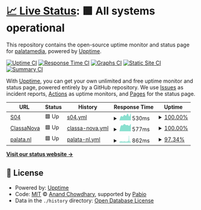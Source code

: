 # [📈 Live Status](https://palatamedia.github.io/upptime): <!--live status--> **🟩 All systems operational**

This repository contains the open-source uptime monitor and status page for [palatamedia](https://palatamedia.github.io/upptime), powered by [Upptime](https://github.com/upptime/upptime).

[![Uptime CI](https://github.com/palatamedia/upptime/workflows/Uptime%20CI/badge.svg)](https://github.com/palatamedia/upptime/actions?query=workflow%3A%22Uptime+CI%22)
[![Response Time CI](https://github.com/palatamedia/upptime/workflows/Response%20Time%20CI/badge.svg)](https://github.com/palatamedia/upptime/actions?query=workflow%3A%22Response+Time+CI%22)
[![Graphs CI](https://github.com/palatamedia/upptime/workflows/Graphs%20CI/badge.svg)](https://github.com/palatamedia/upptime/actions?query=workflow%3A%22Graphs+CI%22)
[![Static Site CI](https://github.com/palatamedia/upptime/workflows/Static%20Site%20CI/badge.svg)](https://github.com/palatamedia/upptime/actions?query=workflow%3A%22Static+Site+CI%22)
[![Summary CI](https://github.com/palatamedia/upptime/workflows/Summary%20CI/badge.svg)](https://github.com/palatamedia/upptime/actions?query=workflow%3A%22Summary+CI%22)

With [Upptime](https://upptime.js.org), you can get your own unlimited and free uptime monitor and status page, powered entirely by a GitHub repository. We use [Issues](https://github.com/palatamedia/upptime/issues) as incident reports, [Actions](https://github.com/palatamedia/upptime/actions) as uptime monitors, and [Pages](https://palatamedia.github.io/upptime) for the status page.

<!--start: status pages-->
<!-- This summary is generated by Upptime (https://github.com/upptime/upptime) -->
<!-- Do not edit this manually, your changes will be overwritten -->
<!-- prettier-ignore -->
| URL | Status | History | Response Time | Uptime |
| --- | ------ | ------- | ------------- | ------ |
| <img alt="" src="https://icons.duckduckgo.com/ip3/s04.cpu.nl.ico" height="13"> [S04](https://s04.cpu.nl) | 🟩 Up | [s04.yml](https://github.com/palatamedia/upptime/commits/HEAD/history/s04.yml) | <details><summary><img alt="Response time graph" src="./graphs/s04/response-time-week.png" height="20"> 530ms</summary><br><a href="https://palatamedia.github.io/upptime/history/s04"><img alt="Response time 580" src="https://img.shields.io/endpoint?url=https%3A%2F%2Fraw.githubusercontent.com%2Fpalatamedia%2Fupptime%2FHEAD%2Fapi%2Fs04%2Fresponse-time.json"></a><br><a href="https://palatamedia.github.io/upptime/history/s04"><img alt="24-hour response time 767" src="https://img.shields.io/endpoint?url=https%3A%2F%2Fraw.githubusercontent.com%2Fpalatamedia%2Fupptime%2FHEAD%2Fapi%2Fs04%2Fresponse-time-day.json"></a><br><a href="https://palatamedia.github.io/upptime/history/s04"><img alt="7-day response time 530" src="https://img.shields.io/endpoint?url=https%3A%2F%2Fraw.githubusercontent.com%2Fpalatamedia%2Fupptime%2FHEAD%2Fapi%2Fs04%2Fresponse-time-week.json"></a><br><a href="https://palatamedia.github.io/upptime/history/s04"><img alt="30-day response time 567" src="https://img.shields.io/endpoint?url=https%3A%2F%2Fraw.githubusercontent.com%2Fpalatamedia%2Fupptime%2FHEAD%2Fapi%2Fs04%2Fresponse-time-month.json"></a><br><a href="https://palatamedia.github.io/upptime/history/s04"><img alt="1-year response time 580" src="https://img.shields.io/endpoint?url=https%3A%2F%2Fraw.githubusercontent.com%2Fpalatamedia%2Fupptime%2FHEAD%2Fapi%2Fs04%2Fresponse-time-year.json"></a></details> | <details><summary><a href="https://palatamedia.github.io/upptime/history/s04">100.00%</a></summary><a href="https://palatamedia.github.io/upptime/history/s04"><img alt="All-time uptime 99.96%" src="https://img.shields.io/endpoint?url=https%3A%2F%2Fraw.githubusercontent.com%2Fpalatamedia%2Fupptime%2FHEAD%2Fapi%2Fs04%2Fuptime.json"></a><br><a href="https://palatamedia.github.io/upptime/history/s04"><img alt="24-hour uptime 100.00%" src="https://img.shields.io/endpoint?url=https%3A%2F%2Fraw.githubusercontent.com%2Fpalatamedia%2Fupptime%2FHEAD%2Fapi%2Fs04%2Fuptime-day.json"></a><br><a href="https://palatamedia.github.io/upptime/history/s04"><img alt="7-day uptime 100.00%" src="https://img.shields.io/endpoint?url=https%3A%2F%2Fraw.githubusercontent.com%2Fpalatamedia%2Fupptime%2FHEAD%2Fapi%2Fs04%2Fuptime-week.json"></a><br><a href="https://palatamedia.github.io/upptime/history/s04"><img alt="30-day uptime 100.00%" src="https://img.shields.io/endpoint?url=https%3A%2F%2Fraw.githubusercontent.com%2Fpalatamedia%2Fupptime%2FHEAD%2Fapi%2Fs04%2Fuptime-month.json"></a><br><a href="https://palatamedia.github.io/upptime/history/s04"><img alt="1-year uptime 99.96%" src="https://img.shields.io/endpoint?url=https%3A%2F%2Fraw.githubusercontent.com%2Fpalatamedia%2Fupptime%2FHEAD%2Fapi%2Fs04%2Fuptime-year.json"></a></details>
| <img alt="" src="https://icons.duckduckgo.com/ip3/classanova.nl.ico" height="13"> [ClassaNova](https://classanova.nl) | 🟩 Up | [classa-nova.yml](https://github.com/palatamedia/upptime/commits/HEAD/history/classa-nova.yml) | <details><summary><img alt="Response time graph" src="./graphs/classa-nova/response-time-week.png" height="20"> 577ms</summary><br><a href="https://palatamedia.github.io/upptime/history/classa-nova"><img alt="Response time 559" src="https://img.shields.io/endpoint?url=https%3A%2F%2Fraw.githubusercontent.com%2Fpalatamedia%2Fupptime%2FHEAD%2Fapi%2Fclassa-nova%2Fresponse-time.json"></a><br><a href="https://palatamedia.github.io/upptime/history/classa-nova"><img alt="24-hour response time 685" src="https://img.shields.io/endpoint?url=https%3A%2F%2Fraw.githubusercontent.com%2Fpalatamedia%2Fupptime%2FHEAD%2Fapi%2Fclassa-nova%2Fresponse-time-day.json"></a><br><a href="https://palatamedia.github.io/upptime/history/classa-nova"><img alt="7-day response time 577" src="https://img.shields.io/endpoint?url=https%3A%2F%2Fraw.githubusercontent.com%2Fpalatamedia%2Fupptime%2FHEAD%2Fapi%2Fclassa-nova%2Fresponse-time-week.json"></a><br><a href="https://palatamedia.github.io/upptime/history/classa-nova"><img alt="30-day response time 563" src="https://img.shields.io/endpoint?url=https%3A%2F%2Fraw.githubusercontent.com%2Fpalatamedia%2Fupptime%2FHEAD%2Fapi%2Fclassa-nova%2Fresponse-time-month.json"></a><br><a href="https://palatamedia.github.io/upptime/history/classa-nova"><img alt="1-year response time 559" src="https://img.shields.io/endpoint?url=https%3A%2F%2Fraw.githubusercontent.com%2Fpalatamedia%2Fupptime%2FHEAD%2Fapi%2Fclassa-nova%2Fresponse-time-year.json"></a></details> | <details><summary><a href="https://palatamedia.github.io/upptime/history/classa-nova">100.00%</a></summary><a href="https://palatamedia.github.io/upptime/history/classa-nova"><img alt="All-time uptime 100.00%" src="https://img.shields.io/endpoint?url=https%3A%2F%2Fraw.githubusercontent.com%2Fpalatamedia%2Fupptime%2FHEAD%2Fapi%2Fclassa-nova%2Fuptime.json"></a><br><a href="https://palatamedia.github.io/upptime/history/classa-nova"><img alt="24-hour uptime 100.00%" src="https://img.shields.io/endpoint?url=https%3A%2F%2Fraw.githubusercontent.com%2Fpalatamedia%2Fupptime%2FHEAD%2Fapi%2Fclassa-nova%2Fuptime-day.json"></a><br><a href="https://palatamedia.github.io/upptime/history/classa-nova"><img alt="7-day uptime 100.00%" src="https://img.shields.io/endpoint?url=https%3A%2F%2Fraw.githubusercontent.com%2Fpalatamedia%2Fupptime%2FHEAD%2Fapi%2Fclassa-nova%2Fuptime-week.json"></a><br><a href="https://palatamedia.github.io/upptime/history/classa-nova"><img alt="30-day uptime 100.00%" src="https://img.shields.io/endpoint?url=https%3A%2F%2Fraw.githubusercontent.com%2Fpalatamedia%2Fupptime%2FHEAD%2Fapi%2Fclassa-nova%2Fuptime-month.json"></a><br><a href="https://palatamedia.github.io/upptime/history/classa-nova"><img alt="1-year uptime 100.00%" src="https://img.shields.io/endpoint?url=https%3A%2F%2Fraw.githubusercontent.com%2Fpalatamedia%2Fupptime%2FHEAD%2Fapi%2Fclassa-nova%2Fuptime-year.json"></a></details>
| <img alt="" src="https://icons.duckduckgo.com/ip3/palata.nl.ico" height="13"> [palata.nl](https://palata.nl) | 🟩 Up | [palata-nl.yml](https://github.com/palatamedia/upptime/commits/HEAD/history/palata-nl.yml) | <details><summary><img alt="Response time graph" src="./graphs/palata-nl/response-time-week.png" height="20"> 862ms</summary><br><a href="https://palatamedia.github.io/upptime/history/palata-nl"><img alt="Response time 1088" src="https://img.shields.io/endpoint?url=https%3A%2F%2Fraw.githubusercontent.com%2Fpalatamedia%2Fupptime%2FHEAD%2Fapi%2Fpalata-nl%2Fresponse-time.json"></a><br><a href="https://palatamedia.github.io/upptime/history/palata-nl"><img alt="24-hour response time 677" src="https://img.shields.io/endpoint?url=https%3A%2F%2Fraw.githubusercontent.com%2Fpalatamedia%2Fupptime%2FHEAD%2Fapi%2Fpalata-nl%2Fresponse-time-day.json"></a><br><a href="https://palatamedia.github.io/upptime/history/palata-nl"><img alt="7-day response time 862" src="https://img.shields.io/endpoint?url=https%3A%2F%2Fraw.githubusercontent.com%2Fpalatamedia%2Fupptime%2FHEAD%2Fapi%2Fpalata-nl%2Fresponse-time-week.json"></a><br><a href="https://palatamedia.github.io/upptime/history/palata-nl"><img alt="30-day response time 1067" src="https://img.shields.io/endpoint?url=https%3A%2F%2Fraw.githubusercontent.com%2Fpalatamedia%2Fupptime%2FHEAD%2Fapi%2Fpalata-nl%2Fresponse-time-month.json"></a><br><a href="https://palatamedia.github.io/upptime/history/palata-nl"><img alt="1-year response time 1088" src="https://img.shields.io/endpoint?url=https%3A%2F%2Fraw.githubusercontent.com%2Fpalatamedia%2Fupptime%2FHEAD%2Fapi%2Fpalata-nl%2Fresponse-time-year.json"></a></details> | <details><summary><a href="https://palatamedia.github.io/upptime/history/palata-nl">97.34%</a></summary><a href="https://palatamedia.github.io/upptime/history/palata-nl"><img alt="All-time uptime 99.15%" src="https://img.shields.io/endpoint?url=https%3A%2F%2Fraw.githubusercontent.com%2Fpalatamedia%2Fupptime%2FHEAD%2Fapi%2Fpalata-nl%2Fuptime.json"></a><br><a href="https://palatamedia.github.io/upptime/history/palata-nl"><img alt="24-hour uptime 97.19%" src="https://img.shields.io/endpoint?url=https%3A%2F%2Fraw.githubusercontent.com%2Fpalatamedia%2Fupptime%2FHEAD%2Fapi%2Fpalata-nl%2Fuptime-day.json"></a><br><a href="https://palatamedia.github.io/upptime/history/palata-nl"><img alt="7-day uptime 97.34%" src="https://img.shields.io/endpoint?url=https%3A%2F%2Fraw.githubusercontent.com%2Fpalatamedia%2Fupptime%2FHEAD%2Fapi%2Fpalata-nl%2Fuptime-week.json"></a><br><a href="https://palatamedia.github.io/upptime/history/palata-nl"><img alt="30-day uptime 97.35%" src="https://img.shields.io/endpoint?url=https%3A%2F%2Fraw.githubusercontent.com%2Fpalatamedia%2Fupptime%2FHEAD%2Fapi%2Fpalata-nl%2Fuptime-month.json"></a><br><a href="https://palatamedia.github.io/upptime/history/palata-nl"><img alt="1-year uptime 99.15%" src="https://img.shields.io/endpoint?url=https%3A%2F%2Fraw.githubusercontent.com%2Fpalatamedia%2Fupptime%2FHEAD%2Fapi%2Fpalata-nl%2Fuptime-year.json"></a></details>

<!--end: status pages-->

[**Visit our status website →**](https://palatamedia.github.io/upptime)

## 📄 License

- Powered by: [Upptime](https://github.com/upptime/upptime)
- Code: [MIT](./LICENSE) © [Anand Chowdhary](https://anandchowdhary.com), supported by [Pabio](https://pabio.com)
- Data in the `./history` directory: [Open Database License](https://opendatacommons.org/licenses/odbl/1-0/)
